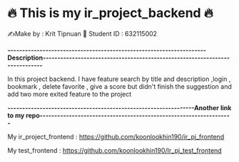 #  🔥 This is my ir_project_backend  🔥

✍️Make by : Krit Tipnuan  🥸  Student ID : 632115002

**--------------------------------------------------------------------Description----------------------------------------------------------------------------**

In this project backend. I have feature search by title and description ,login , bookmark , delete favorite ,
give a score but didn't finish the suggestion and add two more exited feature to the project

**----------------------------------------------------------------Another link to my repo------------------------------------------------------------------**

My ir_project_frontend : https://github.com/koonlookhin190/ir_pj_frontend

My test_frontend : https://github.com/koonlookhin190/Ir_pj_test_frontend




